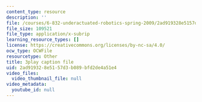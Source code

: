```yaml
---
content_type: resource
description: ''
file: /courses/6-832-underactuated-robotics-spring-2009/2ad919328e5157d3b089bfd2de4a51e4_EqAYRo4wXxY.vtt
file_size: 109521
file_type: application/x-subrip
learning_resource_types: []
license: https://creativecommons.org/licenses/by-nc-sa/4.0/
ocw_type: OCWFile
resourcetype: Other
title: 3play caption file
uid: 2ad91932-8e51-57d3-b089-bfd2de4a51e4
video_files:
  video_thumbnail_file: null
video_metadata:
  youtube_id: null
---
```

